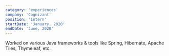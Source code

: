 ```yaml
---
category: 'experiences'
company: 'Cognizant'
position: 'Intern'
startDate: 'January, 2020'
endDate: 'June, 2020'
---
```


Worked on various Java frameworks & tools like Spring, Hibernate, Apache Tiles, Thymeleaf, etc.
